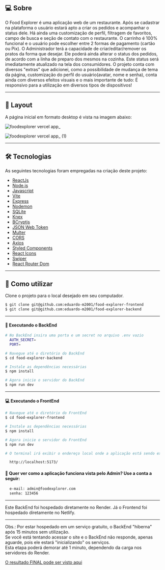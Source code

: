 ## 💻 Sobre
O Food Explorer é uma aplicação web de um restaurante. Após se cadastrar na plataforma o usuário estará apto a criar os pedidos e acompanhar o status dele. Há ainda uma customização de perfil, filtragem de favoritos, campo de busca e seção de contato com o restaurante. O carrinho é 100% funcional e o usuário pode escolher entre 2 formas de pagamento (cartão ou Pix). O Administrador terá a capacidade de criar/editar/remover os pratos da forma que desejar. Ele poderá ainda alterar o status dos pedidos, de acordo com a linha de preparo dos mesmos na cozinha. Este status será imediatamente atualizado na tela dos consumidores. O projeto conta com diversos "extras" que adicionei, como a possibilidade de mudança de tema da página, customização do perfil do usuário(avatar, nome e senha), conta ainda com diversos efeitos visuais e o mais importante de tudo: É responsivo para a utilização em diversos tipos de dispositivos!

___

## 🎨 Layout
A página inicial em formato desktop é vista na imagem abaixo:

![foodexplorer vercel app_](https://user-images.githubusercontent.com/106932234/204163348-5f06ae24-3ede-4bae-b68a-770493d1a286.png)

![foodexplorer vercel app_ (1)](https://user-images.githubusercontent.com/106932234/204163350-1d4c8a96-f68a-4eb0-aa8e-5343e2681749.png)

___

## 🛠 Tecnologias

As seguintes tecnologias foram empregadas na criação deste projeto:

- [ReactJs](https://reactjs.org)
- [Node.js](https://nodejs.org/en/)
- [Javascript](https://developer.mozilla.org/pt-BR/docs/Web/JavaScript)
- [Vite](https://vitejs.dev/)
- [Express](https://expressjs.com)
- [Nodemon](https://nodemon.io/)
- [SQLite](https://www.sqlite.org/index.html)
- [Knex](https://knexjs.org/)
- [BCryptjs](https://www.npmjs.com/package/bcryptjs)
- [JSON Web Token](https://www.npmjs.com/package/jsonwebtoken)
- [Multer](https://www.npmjs.com/package/multer)
- [CORS](https://www.npmjs.com/package/cors)
- [Axios](https://www.npmjs.com/package/axios)
- [Styled Components](https://styled-components.com/)
- [React Icons](https://react-icons.github.io/react-icons/)
- [Swiper](https://swiperjs.com/)
- [React Router Dom](https://react-icons.github.io/react-icons/)

___

## 🚀 Como utilizar

Clone o projeto para o local desejado em seu computador.

```bash
$ git clone git@github.com:eduardo-m2001/food-explorer-frontend
$ git clone git@github.com:eduardo-m2001/food-explorer-backend
```
___

#### 🚧 Executando o BackEnd
```bash
# No BackEnd insira uma porta e um secret no arquivo .env vazio
  AUTH_SECRET=
  PORT=

# Navegue até o diretório do BackEnd
$ cd food-explorer-backend

# Instale as dependências necessárias
$ npm install

# Agora inicie o servidor do BackEnd
$ npm run dev
```
___

#### 💻 Executando o FrontEnd
```bash
# Navegue até o diretório do FrontEnd
$ cd food-explorer-frontend

# Instale as dependências necessárias
$ npm install

# Agora inicie o servidor do FrontEnd
$ npm run dev

# O terminal irá exibir o endereço local onde a aplicação está sendo executada. Basta digitar o mesmo endereço em seu navegador preferido. O endereço usado na criação do projeto foi este:

  http://localhost:5173/
```

#### 🔑 Quer ver como a aplicação funciona vista pelo Admin? Use a conta a seguir:

```bash
  e-mail: admin@foodexplorer.com
  senha: 123456
```
___

Este BackEnd foi hospedado diretamente no Render.
Já o Frontend foi hospedado diretamente no Netlify.

___
Obs.: Por estar hospedado em um serviço gratuito, o BackEnd "hiberna" após 15 minutos sem utilização.
<br>
Se você está tentando acessar o site e o BackEnd não responde, apenas aguarde, pois ele estará "inicializando" os serviços.
<br>
Esta etapa poderá demorar até 1 minuto, dependendo da carga nos servidores do Render.

[O resultado FINAL pode ser visto aqui](https://rocket-foodexplorer.netlify.app/)
